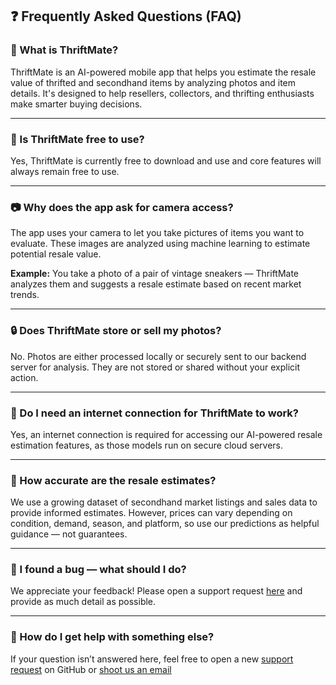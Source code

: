 
## ❓ Frequently Asked Questions (FAQ)

### 🧠 What is ThriftMate?
ThriftMate is an AI-powered mobile app that helps you estimate the resale value of thrifted and secondhand items by analyzing photos and item details. It's designed to help resellers, collectors, and thrifting enthusiasts make smarter buying decisions.

---

### 💸 Is ThriftMate free to use?
Yes, ThriftMate is currently free to download and use and core features will always remain free to use.

---

### 📷 Why does the app ask for camera access?
The app uses your camera to let you take pictures of items you want to evaluate. These images are analyzed using machine learning to estimate potential resale value.

**Example:** You take a photo of a pair of vintage sneakers — ThriftMate analyzes them and suggests a resale estimate based on recent market trends.

---

### 🔒 Does ThriftMate store or sell my photos?
No. Photos are either processed locally or securely sent to our backend server for analysis. They are not stored or shared without your explicit action.

---

### 📡 Do I need an internet connection for ThriftMate to work?
Yes, an internet connection is required for accessing our AI-powered resale estimation features, as those models run on secure cloud servers.

---

### 🧾 How accurate are the resale estimates?
We use a growing dataset of secondhand market listings and sales data to provide informed estimates. However, prices can vary depending on condition, demand, season, and platform, so use our predictions as helpful guidance — not guarantees.

---

### 🐞 I found a bug — what should I do?
We appreciate your feedback! Please open a support request [here](https://github.com/jmf5pu/ThriftMate/issues/new?template=thriftmate-support-request.md) and provide as much detail as possible.

---

### 🛟 How do I get help with something else?
If your question isn’t answered here, feel free to open a new [support request](https://github.com/jmf5pu/ThriftMate/issues/new?template=thriftmate-support-request.md) on GitHub or [shoot us an email](ThriftMateAI-Support@proton.me)
